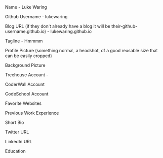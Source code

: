 Name - Luke Waring

Github Username - lukewaring

Blog URL (if they don't already have a blog it will be their-github-username.github.io) - lukewaring.github.io

Tagline - Hmmmm

Profile Picture (something normal, a headshot, of a good reusable size that can be easily cropped)

Background Picture

Treehouse Account - 

CoderWall Account

CodeSchool Account

Favorite Websites

Previous Work Experience

Short Bio

Twitter URL

LinkedIn URL

Education
